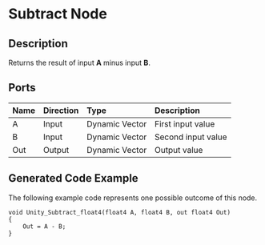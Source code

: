 # Subtract Node

## Description

Returns the result of input **A** minus input **B**.

## Ports

| Name        | Direction           | Type  | Description |
|:------------ |:-------------|:-----|:---|
| A      | Input | Dynamic Vector | First input value |
| B      | Input      |   Dynamic Vector | Second input value |
| Out | Output      |    Dynamic Vector | Output value |

## Generated Code Example

The following example code represents one possible outcome of this node.

```
void Unity_Subtract_float4(float4 A, float4 B, out float4 Out)
{
    Out = A - B;
}
```
